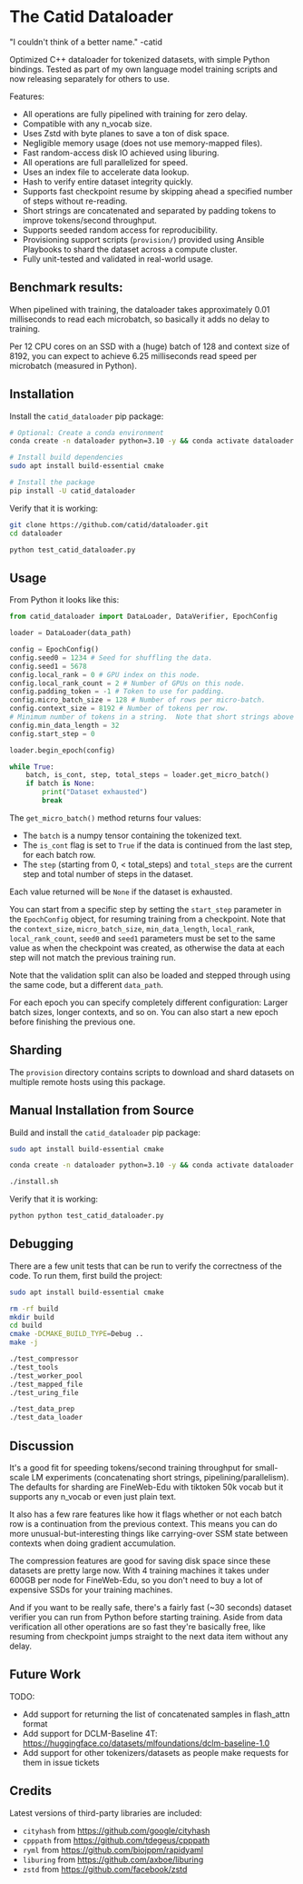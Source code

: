 # The Catid Dataloader

"I couldn't think of a better name." -catid

Optimized C++ dataloader for tokenized datasets, with simple Python bindings.  Tested as part of my own language model training scripts and now releasing separately for others to use.

Features:
* All operations are fully pipelined with training for zero delay.
* Compatible with any n_vocab size.
* Uses Zstd with byte planes to save a ton of disk space.
* Negligible memory usage (does not use memory-mapped files).
* Fast random-access disk IO achieved using liburing.
* All operations are full parallelized for speed.
* Uses an index file to accelerate data lookup.
* Hash to verify entire dataset integrity quickly.
* Supports fast checkpoint resume by skipping ahead a specified number of steps without re-reading.
* Short strings are concatenated and separated by padding tokens to improve tokens/second throughput.
* Supports seeded random access for reproducibility.
* Provisioning support scripts (`provision/`) provided using Ansible Playbooks to shard the dataset across a compute cluster.
* Fully unit-tested and validated in real-world usage.


## Benchmark results:

When pipelined with training, the dataloader takes approximately 0.01 milliseconds to read each microbatch, so basically it adds no delay to training.

Per 12 CPU cores on an SSD with a (huge) batch of 128 and context size of 8192, you can expect to achieve 6.25 milliseconds read speed per microbatch (measured in Python).


## Installation

Install the `catid_dataloader` pip package:

```bash
# Optional: Create a conda environment
conda create -n dataloader python=3.10 -y && conda activate dataloader

# Install build dependencies
sudo apt install build-essential cmake

# Install the package
pip install -U catid_dataloader
```

Verify that it is working:

```bash
git clone https://github.com/catid/dataloader.git
cd dataloader

python test_catid_dataloader.py
```


## Usage

From Python it looks like this:

```python
from catid_dataloader import DataLoader, DataVerifier, EpochConfig

loader = DataLoader(data_path)

config = EpochConfig()
config.seed0 = 1234 # Seed for shuffling the data.
config.seed1 = 5678
config.local_rank = 0 # GPU index on this node.
config.local_rank_count = 2 # Number of GPUs on this node.
config.padding_token = -1 # Token to use for padding.
config.micro_batch_size = 128 # Number of rows per micro-batch.
config.context_size = 8192 # Number of tokens per row.
# Minimum number of tokens in a string.  Note that short strings above this size are concatenated and separated by padding tokens.
config.min_data_length = 32
config.start_step = 0

loader.begin_epoch(config)

while True:
    batch, is_cont, step, total_steps = loader.get_micro_batch()
    if batch is None:
        print("Dataset exhausted")
        break
```

The `get_micro_batch()` method returns four values:
* The `batch` is a numpy tensor containing the tokenized text.
* The `is_cont` flag is set to `True` if the data is continued from the last step, for each batch row.
* The `step` (starting from 0, < total_steps) and `total_steps` are the current step and total number of steps in the dataset.

Each value returned will be `None` if the dataset is exhausted.

You can start from a specific step by setting the `start_step` parameter in the `EpochConfig` object, for resuming training from a checkpoint.  Note that the `context_size`, `micro_batch_size`, `min_data_length`, `local_rank`, `local_rank_count`, `seed0` and `seed1` parameters must be set to the same value as when the checkpoint was created, as otherwise the data at each step will not match the previous training run.

Note that the validation split can also be loaded and stepped through using the same code, but a different `data_path`.

For each epoch you can specify completely different configuration: Larger batch sizes, longer contexts, and so on.  You can also start a new epoch before finishing the previous one.


## Sharding

The `provision` directory contains scripts to download and shard datasets on multiple remote hosts using this package.


## Manual Installation from Source

Build and install the `catid_dataloader` pip package:

```bash
sudo apt install build-essential cmake

conda create -n dataloader python=3.10 -y && conda activate dataloader

./install.sh
```

Verify that it is working:

```bash
python python test_catid_dataloader.py
```


## Debugging

There are a few unit tests that can be run to verify the correctness of the code.  To run them, first build the project:

```bash
sudo apt install build-essential cmake

rm -rf build
mkdir build
cd build
cmake -DCMAKE_BUILD_TYPE=Debug ..
make -j

./test_compressor
./test_tools
./test_worker_pool
./test_mapped_file
./test_uring_file

./test_data_prep
./test_data_loader
```


## Discussion

It's a good fit for speeding tokens/second training throughput for small-scale LM experiments (concatenating short strings, pipelining/parallelism).  The defaults for sharding are FineWeb-Edu with tiktoken 50k vocab but it supports any n_vocab or even just plain text.

It also has a few rare features like how it flags whether or not each batch row is a continuation from the previous context.  This means you can do more unusual-but-interesting things like carrying-over SSM state between contexts when doing gradient accumulation.

The compression features are good for saving disk space since these datasets are pretty large now.  With 4 training machines it takes under 600GB per node for FineWeb-Edu, so you don't need to buy a lot of expensive SSDs for your training machines.

And if you want to be really safe, there's a fairly fast (~30 seconds) dataset verifier you can run from Python before starting training.  Aside from data verification all other operations are so fast they're basically free, like resuming from checkpoint jumps straight to the next data item without any delay.


## Future Work

TODO:

* Add support for returning the list of concatenated samples in flash_attn format
* Add support for DCLM-Baseline 4T: https://huggingface.co/datasets/mlfoundations/dclm-baseline-1.0
* Add support for other tokenizers/datasets as people make requests for them in issue tickets


## Credits

Latest versions of third-party libraries are included:

* `cityhash` from https://github.com/google/cityhash
* `cpppath` from https://github.com/tdegeus/cpppath
* `ryml` from https://github.com/biojppm/rapidyaml
* `liburing` from https://github.com/axboe/liburing
* `zstd` from https://github.com/facebook/zstd
